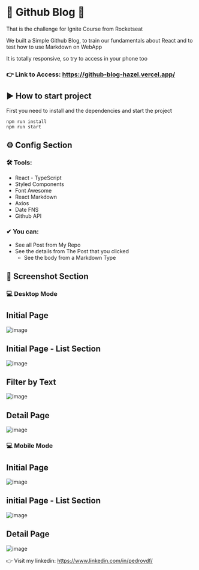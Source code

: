 # 🚀 Github Blog 🚀

That is the challenge for Ignite Course from Rocketseat

We built a Simple Github Blog, to train our fundamentals about React and to test how to use Markdown on WebApp

It is totally responsive, so try to access in your phone too

### 👉 Link to Access: https://github-blog-hazel.vercel.app/

## ▶ How to start project

First you need to install and the dependencies and start the project
```shell
npm run install
npm run start
```

## ⚙ Config Section

 ### 🛠 Tools:
 - React - TypeScript
 - Styled Components
 - Font Awesome
 - React Markdown
 - Axios
 - Date FNS
 - Github API
 

 
### ✔ You can:
- See all Post from My Repo
- See the details from The Post that you clicked
  - See the body from a Markdown Type


 ## 📸 Screenshot Section
### 💻 Desktop Mode

## Initial Page
![image](https://user-images.githubusercontent.com/62482908/184357473-09b6f213-4683-436a-b3d9-cdd0efec80ef.png)

## Initial Page - List Section
![image](https://user-images.githubusercontent.com/62482908/184357498-8f064422-61c0-4b21-8dd6-43160e73be41.png)

## Filter by Text
![image](https://user-images.githubusercontent.com/62482908/184357554-1dabd879-4175-40a5-84b0-c6f6b538c45e.png)

## Detail Page
![image](https://user-images.githubusercontent.com/62482908/184357628-77184f10-d3b4-446f-9c2f-3e0f4e79d1a1.png)


### 💻 Mobile Mode

## Initial Page
![image](https://user-images.githubusercontent.com/62482908/184357657-5082afb1-2917-4ccd-9fc7-e9b6b3680e10.png)

## initial Page - List Section
![image](https://user-images.githubusercontent.com/62482908/184357690-da5f9db1-b32c-4454-95a2-66002cccc445.png)

## Detail Page
![image](https://user-images.githubusercontent.com/62482908/184357716-b3b4dcaf-64f8-4b2f-a469-24b9c0f04a86.png)



👉 Visit my linkedin: https://www.linkedin.com/in/pedrovdf/
